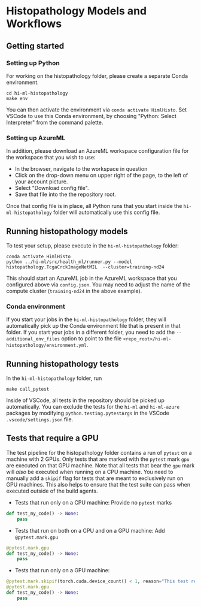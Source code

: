 # Histopathology Models and Workflows

## Getting started

### Setting up Python

For working on the histopathology folder, please create a separate Conda environment.

```shell
cd hi-ml-histopathology
make env
```

You can then activate the environment via `conda activate HimlHisto`. Set VSCode to use this Conda environment, by choosing "Python: Select Interpreter"
from the command palette.

### Setting up AzureML

In addition, please download an AzureML workspace configuration file for the workspace that you wish to use:

* In the browser, navigate to the workspace in question
* Click on the drop-down menu on upper right of the page, to the left of your account picture.
* Select "Download config file".
* Save that file into the the repository root.

Once that config file is in place, all Python runs that you start inside the `hi-ml-histopathology` folder will automatically use this config file.

## Running histopathology models

To test your setup, please execute in the `hi-ml-histopathology` folder:

```shell
conda activate HimlHisto
python ../hi-ml/src/health_ml/runner.py --model histopathology.TcgaCrckImageNetMIL  --cluster=training-nd24
```

This should start an AzureML job in the AzureML workspace that you configured above via `config.json`. You may need to adjust the name of
the compute cluster (`training-nd24` in the above example).

### Conda environment

If you start your jobs in the `hi-ml-histopathology` folder, they will automatically pick up the Conda environment file that is present in that folder.
If you start your jobs in a different folder, you need to add the `--additional_env_files` option to point to the file `<repo_root>/hi-ml-histopathology/environment.yml`.

## Running histopathology tests

In the `hi-ml-histopathology` folder, run

```shell
make call_pytest
```

Inside of VSCode, all tests in the repository should be picked up automatically. You can exclude the tests for the `hi-ml` and `hi-ml-azure` packages by
modifying `python.testing.pytestArgs` in the VSCode `.vscode/settings.json` file.

## Tests that require a GPU

The test pipeline for the histopathology folder contains a run of `pytest` on a machine with 2 GPUs. Only tests that are
marked with the `pytest` mark `gpu` are executed on that GPU machine. Note that all tests that bear the `gpu` mark will
_also_ be executed when running on a CPU machine. You need to manually add a `skipif` flag for tests that are meant to
exclusively run on GPU machines. This also helps to ensure that the test suite can pass when executed outside of the
build agents.

* Tests that run only on a CPU machine: Provide no `pytest` marks

```python
def test_my_code() -> None:
    pass
```

* Tests that run on both on a CPU and on a GPU machine: Add `@pytest.mark.gpu`

```python
@pytest.mark.gpu
def test_my_code() -> None:
    pass
```

* Tests that run only on a GPU machine:

```python
@pytest.mark.skipif(torch.cuda.device_count() < 1, reason="This test requires a GPU")
@pytest.mark.gpu
def test_my_code() -> None:
    pass
```
